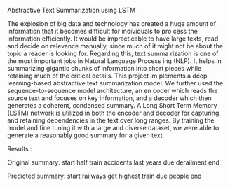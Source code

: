 Abstractive Text Summarization using LSTM

 The explosion of big data and technology has created a huge
 amount of information that it becomes difficult for individuals to pro
cess the information efficiently. It would be impracticable to have large
 texts, read and decide on relevance manually, since much of it might not
 be about the topic a reader is looking for. Regarding this, text summa
rization is one of the most important jobs in Natural Language Process
ing (NLP). It helps in summarizing gigantic chunks of information into
 short pieces while retaining much of the critical details. This project im
plements a deep learning-based abstractive text summarization model.
 We further used the sequence-to-sequence model architecture, an en
coder which reads the source text and focuses on key information, and a
 decoder which then generates a coherent, condensed summary. A Long
 Short Term Memory (LSTM) network is utilized in both the encoder and
 decoder for capturing and retaining dependencies in the text over long
 ranges. By training the model and fine tuning it with a large and diverse
 dataset, we were able to generate a reasonably good summary for a given
 text.

 Results :

 Original summary: start half train accidents last years due derailment end
 
 Predicted summary: start railways get highest train due people end
